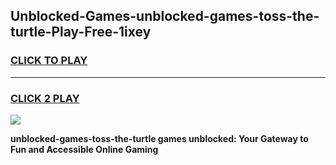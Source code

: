 
## Unblocked-Games-unblocked-games-toss-the-turtle-Play-Free-1ixey
<h3>
<a href="https://premium76.site?title=unblocked-games-toss-the-turtle&ref=19M">CLICK TO PLAY</a></h3>
<hr>

<h3>
<a href="https://premium76.site?title=unblocked-games-toss-the-turtle&ref=19M">CLICK 2 PLAY</a>
  
</h3>

<a href="https://premium76.site?title=unblocked-games-toss-the-turtle&ref=19M"><img src="https://clearcache.store/games.png"></a>


**unblocked-games-toss-the-turtle games unblocked: Your Gateway to Fun and Accessible Online Gaming**
